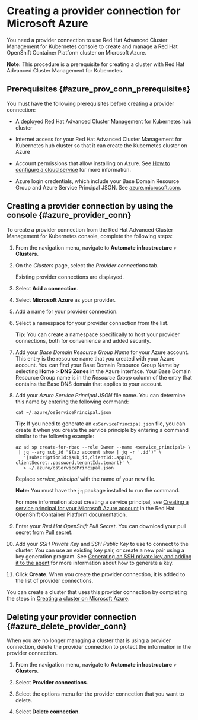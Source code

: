 # Creating a provider connection for Microsoft Azure

You need a provider connection to use Red Hat Advanced Cluster Management for Kubernetes console to create and manage a Red Hat OpenShift Container Platform cluster on Microsoft Azure.

**Note:** This procedure is a prerequisite for creating a cluster with Red Hat Advanced Cluster Management for Kubernetes.

## Prerequisites {#azure_prov_conn_prerequisites}

You must have the following prerequisites before creating a provider connection:

* A deployed Red Hat Advanced Cluster Management for Kubernetes hub cluster

* Internet access for your Red Hat Advanced Cluster Management for Kubernetes hub cluster so that it can create the Kubernetes cluster on Azure

* Account permissions that allow installing on Azure. See [How to configure a cloud service](https://docs.microsoft.com/en-us/azure/cloud-services/cloud-services-how-to-configure-portal) for more information.

* Azure login credentials, which include your Base Domain Resource Group and Azure Service Principal JSON. See [azure.microsoft.com](https://azure.microsoft.com/en-ca/features/azure-portal).

## Creating a provider connection by using the console {#azure_provider_conn}

To create a provider connection from the Red Hat Advanced Cluster Management for Kubernetes console, complete the following steps:

1. From the navigation menu, navigate to **Automate infrastructure** > **Clusters**.

2. On the _Clusters_ page, select the *Provider connections* tab.

   Existing provider connections are displayed.

3. Select **Add a connection**.

4. Select **Microsoft Azure** as your provider.

5. Add a name for your provider connection.

6. Select a namespace for your provider connection from the list.

   **Tip:** You can create a namespace specifically to host your provider connections, both for convenience and added security.

7. Add your *Base Domain Resource Group Name* for your Azure account. This entry is the resource name that you created with your Azure account. You can find your Base Domain Resource Group Name by selecting **Home** > **DNS Zones** in the Azure interface. Your Base Domain Resource Group name is in the *Resource Group* column of the entry that contains the Base DNS domain that applies to your account.

8. Add your *Azure Service Principal JSON* file name. You can determine this name by entering the following command: 

   ```
   cat ~/.azure/osServicePrincipal.json
   ```

   **Tip:** If you need to generate an `osServicePrincipal.json` file, you can create it when you create the service principle by entering a command similar to the following example:
  
   ```
   az ad sp create-for-rbac --role Owner --name <service_principal> \
    | jq --arg sub_id "$(az account show | jq -r '.id')" \
      '{subscriptionId:$sub_id,clientId:.appId, clientSecret:.password,tenantId:.tenant}' \
      > ~/.azure/osServicePrincipal.json
   ```
  
   Replace _service_principal_ with the name of your new file.
  
   **Note:** You must have the `jq` package installed to run the command.
  
   For more information about creating a service principal, see [Creating a service principal for your Microsoft Azure account](https://docs.openshift.com/container-platform/4.3/installing/installing_azure/installing-azure-account.html#installation-azure-service-principal_installing-azure-account) in the Red Hat OpenShift Container Platform documentation.

9. Enter your *Red Hat OpenShift Pull Secret*. You can download your pull secret from [Pull secret](https://cloud.redhat.com/openshift/install/pull-secret).

10. Add your *SSH Private Key* and *SSH Public Key* to use to connect to the cluster. You can use an existing key pair, or create a new pair using a key generation program. See [Generating an SSH private key and adding it to the agent](https://docs.openshift.com/container-platform/4.3/installing/installing_azure/installing-azure-default.html) for more information about how to generate a key.

11. Click **Create**. When you create the provider connection, it is added to the list of provider connections.

You can create a cluster that uses this provider connection by completing the steps in [Creating a cluster on Microsoft Azure](create_azure.md).

## Deleting your provider connection {#azure_delete_provider_conn}

When you are no longer managing a cluster that is using a provider connection, delete the provider connection to protect the information in the provider connection.

1. From the navigation menu, navigate to **Automate infrastructure** > **Clusters**.

2. Select **Provider connections**.

3. Select the options menu for the provider connection that you want to delete.

4. Select **Delete connection**.
